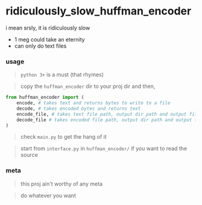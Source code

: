 # ridiculously_slow_huffman_encoder
i mean srsly, it is ridiculously slow
- 1 meg could take an eternity
- can only do text files

### usage
> `python 3+` is a must (that rhymes)

> copy the `huffman_encoder` dir to your proj dir and then,

```python
from huffman_encoder import (
    encode, # takes text and returns bytes to write to a file
    decode, # takes encoded bytes and returns text
    encode_file, # takes text file path, output dir path and output file name
    decode_file # takes encoded file path, output dir path and output file name
)
```
> check `main.py` to get the hang of it

> start from `interface.py` in `huffman_encoder/` if you want to read the source

### meta
> this proj ain't worthy of any meta

> do whatever you want
